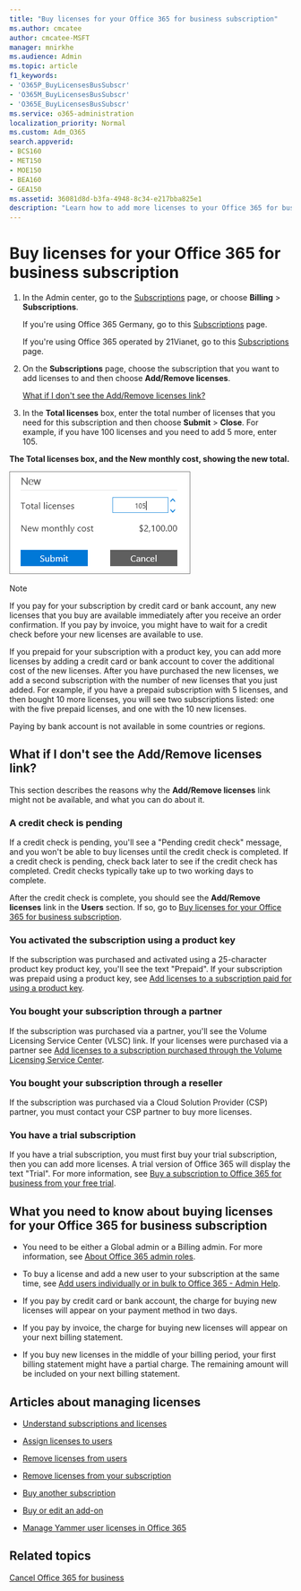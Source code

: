 ```yaml
---
title: "Buy licenses for your Office 365 for business subscription"
ms.author: cmcatee
author: cmcatee-MSFT
manager: mnirkhe
ms.audience: Admin
ms.topic: article
f1_keywords:
- 'O365P_BuyLicensesBusSubscr'
- 'O365M_BuyLicensesBusSubscr'
- 'O365E_BuyLicensesBusSubscr'
ms.service: o365-administration
localization_priority: Normal
ms.custom: Adm_O365
search.appverid:
- BCS160
- MET150
- MOE150
- BEA160
- GEA150
ms.assetid: 36081d8d-b3fa-4948-8c34-e217bba825e1
description: "Learn how to add more licenses to your Office 365 for business subscription."
---
```


# Buy licenses for your Office 365 for business subscription

1. In the Admin center, go to the [Subscriptions](https://go.microsoft.com/fwlink/p/?linkid=842054) page, or choose **Billing** \> **Subscriptions**.
    
    If you're using Office 365 Germany, go to this [Subscriptions](https://go.microsoft.com/fwlink/p/?linkid=847745) page. 
    
    If you're using Office 365 operated by 21Vianet, go to this [Subscriptions](https://go.microsoft.com/fwlink/p/?linkid=850626) page. 
    
2. On the **Subscriptions** page, choose the subscription that you want to add licenses to and then choose **Add/Remove licenses**.
    
    [What if I don't see the Add/Remove licenses link?](#what-if-i-dont-see-the-addremove-licenses-link)
    
3. In the **Total licenses** box, enter the total number of licenses that you need for this subscription and then choose **Submit** \> **Close**. For example, if you have 100 licenses and you need to add 5 more, enter 105.
    
**The Total licenses box, and the New monthly cost, showing the new total.**

![Total licenses box and the Submit button.](../media/c15248ea-db28-4515-b71c-26145876787d.png)
  
> [!NOTE]
>  If you pay for your subscription by credit card or bank account, any new licenses that you buy are available immediately after you receive an order confirmation. If you pay by invoice, you might have to wait for a credit check before your new licenses are available to use. 
> 
>  If you prepaid for your subscription with a product key, you can add more licenses by adding a credit card or bank account to cover the additional cost of the new licenses. After you have purchased the new licenses, we add a second subscription with the number of new licenses that you just added. For example, if you have a prepaid subscription with 5 licenses, and then bought 10 more licenses, you will see two subscriptions listed: one with the five prepaid licenses, and one with the 10 new licenses. 
> 
>  Paying by bank account is not available in some countries or regions. 
  
## What if I don't see the Add/Remove licenses link?

This section describes the reasons why the **Add/Remove licenses** link might not be available, and what you can do about it. 
  
### A credit check is pending

If a credit check is pending, you'll see a "Pending credit check" message, and you won't be able to buy licenses until the credit check is completed. If a credit check is pending, check back later to see if the credit check has completed. Credit checks typically take up to two working days to complete.
  
After the credit check is complete, you should see the **Add/Remove licenses** link in the **Users** section. If so, go to [Buy licenses for your Office 365 for business subscription](#buy-licenses-for-your-office-365-for-business-subscription).
  
### You activated the subscription using a product key

If the subscription was purchased and activated using a 25-character product key product key, you'll see the text "Prepaid". If your subscription was prepaid using a product key, see [Add licenses to a subscription paid for using a product key](../misc/add-licenses-using-product-key.md).
  
### You bought your subscription through a partner

If the subscription was purchased via a partner, you'll see the Volume Licensing Service Center (VLSC) link. If your licenses were purchased via a partner see [Add licenses to a subscription purchased through the Volume Licensing Service Center](../misc/add-licenses-bought-through-vlsc.md).
  
### You bought your subscription through a reseller

If the subscription was purchased via a Cloud Solution Provider (CSP) partner, you must contact your CSP partner to buy more licenses.
  
### You have a trial subscription

If you have a trial subscription, you must first buy your trial subscription, then you can add more licenses. A trial version of Office 365 will display the text "Trial". For more information, see [Buy a subscription to Office 365 for business from your free trial](buy-a-subscription-from-your-free-trial.md).
  
## What you need to know about buying licenses for your Office 365 for business subscription

- You need to be either a Global admin or a Billing admin. For more information, see [About Office 365 admin roles](../add-users-2/about-admin-roles.md).
    
- To buy a license and add a new user to your subscription at the same time, see [Add users individually or in bulk to Office 365 - Admin Help](../add-users-2/add-users-2.md).
    
- If you pay by credit card or bank account, the charge for buying new licenses will appear on your payment method in two days.
    
- If you pay by invoice, the charge for buying new licenses will appear on your next billing statement.
    
- If you buy new licenses in the middle of your billing period, your first billing statement might have a partial charge. The remaining amount will be included on your next billing statement.
    
## Articles about managing licenses

- [Understand subscriptions and licenses](subscriptions-and-licenses.md)
    
- [Assign licenses to users](assign-licenses-to-users.md)
    
- [Remove licenses from users](remove-licenses-from-users.md)
    
- [Remove licenses from your subscription](remove-licenses-from-subscription.md)
    
- [Buy another subscription](buy-another-subscription.md)
    
- [Buy or edit an add-on](buy-or-edit-an-add-on.md)
    
- [Manage Yammer user licenses in Office 365](https://docs.microsoft.com/en-us/yammer/manage-yammer-users/manage-yammer-licenses-in-office-365)
  
## Related topics

[Cancel Office 365 for business](cancel-your-subscription.md)